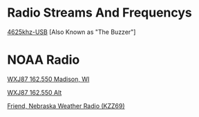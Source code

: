 # Radio Streams And Frequencys
[4625khz-USB](http://stream.priyom.org:8000/buzzer) [Also Known as "The Buzzer"]

# NOAA Radio
[WXJ87 162.550 Madison, WI](https://broadcastify.cdnstream1.com/38959)

[WXJ87 162.550 Alt](http://24.240.113.88:88/broadwave.mp3)

[Friend, Nebraska Weather Radio (KZZ69)](https://radio.weatherusa.net/NWR/KZZ69.mp3)
